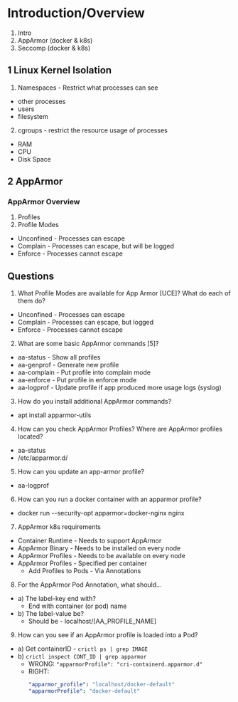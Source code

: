# Introduction/Overview

1) Intro
2) AppArmor (docker & k8s)
3) Seccomp (docker & k8s)


## 1 Linux Kernel Isolation

1) Namespaces - Restrict what processes can see
  - other processes
  - users
  - filesystem

2) cgroups - restrict the resource usage of processes
  - RAM
  - CPU
  - Disk Space

## 2 AppArmor

### AppArmor Overview
1) Profiles 
2) Profile Modes
  - Unconfined - Processes can escape
  - Complain - Processes can escape, but will be logged
  - Enforce - Processes cannot escape

## Questions

1) What Profile Modes are available for App Armor [UCE]? What do each of them do?
  - Unconfined - Processes can escape
  - Complain - Processes can escape, but logged
  - Enforce - Processes cannot escape

2) What are some basic AppArmor commands [5]?
  - aa-status - Show all profiles
  - aa-genprof - Generate new profile
  - aa-complain - Put profile into complain mode
  - aa-enforce - Put profile in enforce mode
  - aa-logprof - Update profile if app produced more usage logs (syslog)

3) How do you install additional AppArmor commands?
  - apt install apparmor-utils

4) How can you check AppArmor Profiles? Where are AppArmor profiles located?
  - aa-status
  - /etc/apparmor.d/

5) How can you update an app-armor profile?
  - aa-logprof

6) How can you run a docker container with an apparmor profile?
  - docker run --security-opt apparmor=docker-nginx nginx

7) AppArmor k8s requirements
  - Container Runtime - Needs to support AppArmor
  - AppArmor Binary - Needs to be installed on every node
  - AppArmor Profiles - Needs to be available on every node
  - AppArmor Profiles - Specified per container
    - Add Profiles to Pods - Via Annotations

8) For the AppArmor Pod Annotation, what should...
  - a) The label-key end with?
      - End with container (or pod) name
  - b) The label-value be?
      - Should be - localhost/[AA_PROFILE_NAME]

9) How can you see if an AppArmor profile is loaded into a Pod?
- a) Get containerID - `crictl ps | grep IMAGE`
- b) `crictl inspect CONT_ID | grep apparmor`
    - WRONG:  `"apparmorProfile": "cri-containerd.apparmor.d"`
    - RIGHT: 
        ```yaml
        "apparmor_profile": "localhost/docker-default"
        "apparmorProfile": "docker-default"
        ```
